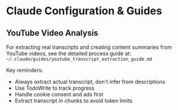 # Claude Configuration & Guides

## YouTube Video Analysis

For extracting real transcripts and creating content summaries from YouTube videos, see the detailed process guide at: `~/.claude/guides/youtube_transcript_extraction_guide.md`

Key reminders:
- Always extract actual transcript, don't infer from descriptions
- Use TodoWrite to track progress
- Handle cookie consent and ads first
- Extract transcript in chunks to avoid token limits